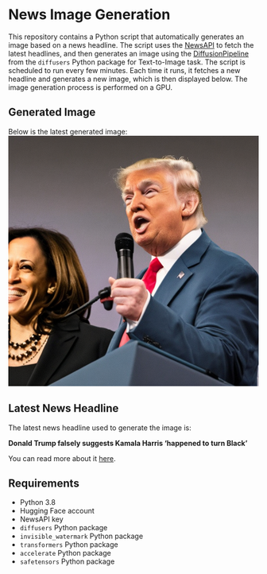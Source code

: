 # News Image Generation
This repository contains a Python script that automatically generates an image based on a news headline. The script uses the [NewsAPI](https://newsapi.org/) to fetch the latest headlines, and then generates an image using the [DiffusionPipeline](https://github.com/huggingface/diffusers) from the `diffusers` Python package for Text-to-Image task.
The script is scheduled to run every few minutes. Each time it runs, it fetches a new headline and generates a new image, which is then displayed below. The image generation process is performed on a GPU.

## Generated Image
Below is the latest generated image:
![Generated Image](image.png)

## Latest News Headline
The latest news headline used to generate the image is:

**Donald Trump falsely suggests Kamala Harris ‘happened to turn Black’**

You can read more about it [here](https://news.google.com/rss/articles/CBMikgFBVV95cUxPTnk0dnN2cWhtWl8tQml3eWdRdS1IU3VNalVZXzF1aFpDelN5anFUZDFhYlQ4NXhrQ3g2RTZpMkVQWXZuQ0w2cWdWY0l4ekl2azRQdDh6QjlhLUlDSm5WaHEzZjBNV014YnpMRllQMEZDM1BsNDJZemV4ZVNPcGU3enVhMkduU0l5bENURkIxSF9yUdIBiAFBVV95cUxPWUc3blZzX3JTZkpwT1Fad3ZUa1Q5dmtIa1FONVo2Mkcyc196bmV1VTByN2xXSlF1a0hUTEdBeS0xekoteVc5aVZfcGcxNlJ1SEdsektoYUZkNXZvRndESzBjcC1jSXU3UDBaUkFiNGtwMEVhX0dQaUlEREpabmo5WVk0anotMTdS?oc=5).

## Requirements
- Python 3.8
- Hugging Face account
- NewsAPI key
- `diffusers` Python package
- `invisible_watermark` Python package
- `transformers` Python package
- `accelerate` Python package
- `safetensors` Python package
